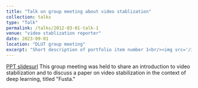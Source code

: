 ```yaml
---
title: "Talk on group meeting about video stablization"
collection: talks
type: "Talk"
permalink: /talks/2012-03-01-talk-1
venue: "video stablization reporter"
date: 2023-09-01
location: "DLUT group meeting"
excerpt: "Short description of portfolio item number 1<br/><img src='/images/500x300.png'>"
---
```

[PPT slidesurl](https://cyfedu-dlut.github.io/PersonalWeb/PPT/videostab.pdf)
This group meeting was held to share an introduction to video stabilization and to discuss a paper on video stabilization in the context of deep learning, titled "Fusta."

